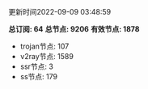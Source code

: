 更新时间2022-09-09 03:48:59

**总订阅: 64**
**总节点: 9206**
**有效节点: 1878**
- trojan节点: 107
- v2ray节点: 1589
- ssr节点: 3
- ss节点: 179
